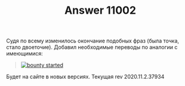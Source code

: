 ﻿---
title: "Answer 11002"
se.owner.user_id: 176217
se.owner.display_name: "αλεχολυτ"
se.owner.link: "https://ru.meta.stackoverflow.com/users/176217/%ce%b1%ce%bb%ce%b5%cf%87%ce%bf%ce%bb%cf%85%cf%84"
se.answer_id: 11002
se.question_id: 10999
se.post_type: answer
se.is_accepted: False
---
<p>Судя по всему изменилось окончание подобных фраз (была точка, стало двоеточие). Добавил необходимые переводы по аналогии с имеющимися:</p>
<blockquote>
<p><a href="https://i.stack.imgur.com/HM4gH.png" rel="nofollow noreferrer"><img src="https://i.stack.imgur.com/HM4gH.png" alt="bounty started" /></a></p>
</blockquote>
<p>Будет на сайте в новых версиях. Текущая rev 2020.11.2.37934</p>
